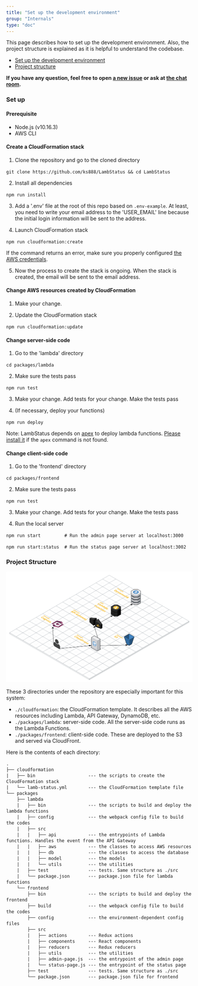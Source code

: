 ```yaml
---
title: "Set up the development environment"
group: "Internals"
type: "doc"
---
```


This page describes how to set up the development environment. Also, the project structure is explained as it is helpful to understand the codebase.

* [Set up the development environment](#set-up)
* [Project structure](#project-structure)

**If you have any question, feel free to open [a new issue](https://github.com/ks888/LambStatus/issues/new) or ask at [the chat room](https://gitter.im/ks888/LambStatus).**

### Set up

#### Prerequisite

* Node.js (v10.16.3)
* AWS CLI

#### Create a CloudFormation stack

1. Clone the repository and go to the cloned directory

`git clone https://github.com/ks888/LambStatus && cd LambStatus`

2. Install all dependencies

`npm run install`

3. Add a '.env' file at the root of this repo based on `.env-example`. At least, you need to write your email address to the 'USER_EMAIL' line because the initial login information will be sent to the address.

4. Launch CloudFormation stack

`npm run cloudformation:create`

If the command returns an error, make sure you properly configured [the AWS credentials](http://docs.aws.amazon.com/cli/latest/userguide/cli-chap-getting-started.html#cli-quick-configuration).

5. Now the process to create the stack is ongoing. When the stack is created, the email will be sent to the email address.

#### Change AWS resources created by CloudFormation

1. Make your change.

2. Update the CloudFormation stack

`npm run cloudformation:update`

#### Change server-side code

1. Go to the 'lambda' directory

`cd packages/lambda`

2. Make sure the tests pass

`npm run test`

3. Make your change. Add tests for your change. Make the tests pass

4. (If necessary, deploy your functions)

`npm run deploy`

Note: LambStatus depends on [apex](http://apex.run/) to deploy lambda functions. [Please install it](http://apex.run/#installation) if the `apex` command is not found.

#### Change client-side code

1. Go to the 'frontend' directory

`cd packages/frontend`

2. Make sure the tests pass

`npm run test`

3. Make your change. Add tests for your change. Make the tests pass

4. Run the local server

`npm run start         # Run the admin page server at localhost:3000`

`npm run start:status  # Run the status page server at localhost:3002`

### Project Structure

![Architecture](Architecture.png)

These 3 directories under the repository are especially important for this system:

* `./cloudformation`: the CloudFormation template. It describes all the AWS resources including Lambda, API Gateway, DynamoDB, etc.
* `./packages/lambda`: server-side code. All the server-side code runs as the Lambda Functions.
* `./packages/frontend`: client-side code. These are deployed to the S3 and served via CloudFront.

Here is the contents of each directory:

```
.
├── cloudformation
|   ├── bin                    --- the scripts to create the CloudFormation stack
|   └── lamb-status.yml        --- the CloudFormation template file
└── packages
    ├── lambda
    |   ├── bin                --- the scripts to build and deploy the lambda functions
    |   ├── config             --- the webpack config file to build the codes
    |   ├── src
    |   |   ├── api            --- the entrypoints of Lambda functions. Handles the event from the API Gateway
    |   |   ├── aws            --- the classes to access AWS resources
    |   |   ├── db             --- the classes to access the database
    |   |   ├── model          --- the models
    |   |   └── utils          --- the utilities
    |   ├── test               --- tests. Same structure as ./src
    |   └── package.json       --- package.json file for lambda functions
    └── frontend
        ├── bin                --- the scripts to build and deploy the frontend
        ├── build              --- the webpack config file to build the codes
        ├── config             --- the environment-dependent config files
        ├── src
        |   ├── actions        --- Redux actions
        |   ├── components     --- React components
        |   ├── reducers       --- Redux reducers
        |   ├── utils          --- the utilities
        |   ├── admin-page.js  --- the entrypoint of the admin page
        |   └── status-page.js --- the entrypoint of the status page
        ├── test               --- tests. Same structure as ./src
        └── package.json       --- package.json file for frontend
```

